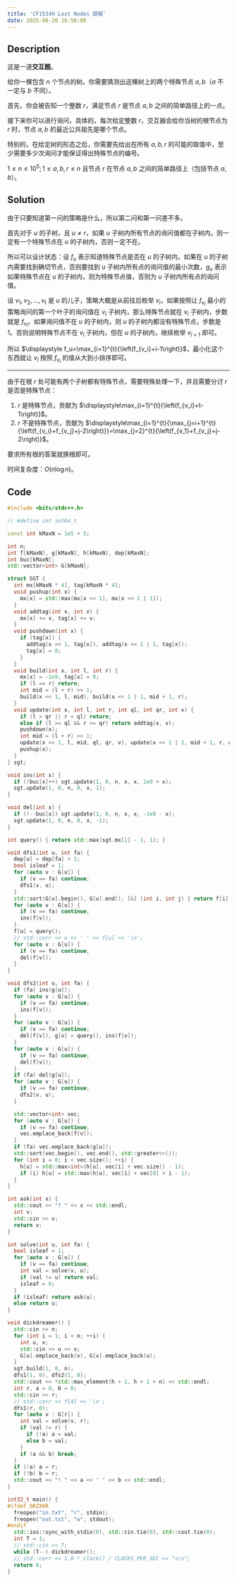 ```yaml
---
title: 'CF1534H Lost Nodes 题解'
date: 2025-06-20 16:58:00
---
```


## Description

这是一道**交互题**。

给你一棵包含 $n$ 个节点的树。你需要猜测出这棵树上的两个特殊节点 $a,b$（$a$ 不一定与 $b$ 不同）。

首先，你会被告知一个整数 $r$，满足节点 $r$ 是节点 $a,b$ 之间的简单路径上的一点。

接下来你可以进行询问，具体的，每次给定整数 $r$，交互器会给你当树的根节点为 $r$ 时，节点 $a,b$ 的最近公共祖先是哪个节点。

特别的，在给定树的形态之后，你需要先给出在所有 $a,b,r$ 的可能的取值中，至少需要多少次询问才能保证得出特殊节点的编号。

$1≤n≤10^5;1≤a,b,r≤n$ 且节点 $r$ 在节点 $a,b$ 之间的简单路径上（包括节点 $a,b$）。

## Solution

由于只要知道第一问的策略是什么，所以第二问和第一问差不多。

首先对于 $u$ 的子树，且 $u\neq r$，如果 $u$ 子树内所有节点的询问值都在子树内，则一定有一个特殊节点在 $u$ 的子树内，否则一定不在。

所以可以设计状态：设 $f_u$ 表示知道特殊节点是否在 $u$ 的子树内，如果在 $u$ 的子树内需要找到确切节点，否则要找到 $u$ 子树内所有点的询问值的最小次数，$g_u$ 表示如果特殊节点在 $u$ 的子树内，则为特殊节点值，否则为 $u$ 子树内所有点的询问值。

设 $v_1,v_2,\ldots,v_t$ 是 $u$ 的儿子，策略大概是从前往后枚举 $v_i$，如果按照让 $f_{v_i}$ 最小的策略询问的第一个叶子的询问值在 $v_i$ 子树内，那么特殊节点就在 $v_i$ 子树内，步数就是 $f_{v_i}$。如果询问值不在 $u$ 的子树内，则 $u$ 的子树内都没有特殊节点，步数是 $1$。否则说明特殊节点不在 $v_i$ 子树内，但在 $u$ 的子树内，继续枚举 $v_{i+1}$ 即可。

所以 $\displaystyle f_u=\max_{i=1}^{t}{\left(f_{v_i}+i-1\right)}$，最小化这个东西就让 $v_i$ 按照 $f_{v_i}$ 的值从大到小排序即可。

---

由于在根 $r$ 处可能有两个子树都有特殊节点，需要特殊处理一下，并且需要分讨 $r$ 是否是特殊节点：

1. $r$ 是特殊节点，贡献为 $\displaystyle\max_{i=1}^{t}{\left(f_{v_i}+t-1\right)}$。
2. $r$ 不是特殊节点，贡献为 $\displaystyle\max_{i=1}^{t}{\max_{j=i+1}^{t}{\left(f_{v_i}+f_{v_j}+j-2\right)}}=\max_{j=2}^{t}{\left(f_{v_1}+f_{v_j}+j-2\right)}$。

要求所有根的答案就换根即可。

时间复杂度：$O(n\log n)$。

## Code

```cpp
#include <bits/stdc++.h>

// #define int int64_t

const int kMaxN = 1e5 + 5;

int n;
int f[kMaxN], g[kMaxN], h[kMaxN], dep[kMaxN];
int buc[kMaxN];
std::vector<int> G[kMaxN];

struct SGT {
  int mx[kMaxN * 4], tag[kMaxN * 4];
  void pushup(int x) {
    mx[x] = std::max(mx[x << 1], mx[x << 1 | 1]);
  }
  void addtag(int x, int v) {
    mx[x] += v, tag[x] += v;
  }
  void pushdown(int x) {
    if (tag[x]) {
      addtag(x << 1, tag[x]), addtag(x << 1 | 1, tag[x]);
      tag[x] = 0;
    }
  }
  void build(int x, int l, int r) {
    mx[x] = -1e9, tag[x] = 0;
    if (l == r) return;
    int mid = (l + r) >> 1;
    build(x << 1, l, mid), build(x << 1 | 1, mid + 1, r);
  }
  void update(int x, int l, int r, int ql, int qr, int v) {
    if (l > qr || r < ql) return;
    else if (l >= ql && r <= qr) return addtag(x, v);
    pushdown(x);
    int mid = (l + r) >> 1;
    update(x << 1, l, mid, ql, qr, v), update(x << 1 | 1, mid + 1, r, ql, qr, v);
    pushup(x);
  }
} sgt;

void ins(int x) {
  if (!buc[x]++) sgt.update(1, 0, n, x, x, 1e9 + x);
  sgt.update(1, 0, n, 0, x, 1);
}

void del(int x) {
  if (!--buc[x]) sgt.update(1, 0, n, x, x, -1e9 - x);
  sgt.update(1, 0, n, 0, x, -1);
}

int query() { return std::max(sgt.mx[1] - 1, 1); }

void dfs1(int u, int fa) {
  dep[u] = dep[fa] + 1;
  bool isleaf = 1;
  for (auto v : G[u]) {
    if (v == fa) continue;
    dfs1(v, u);
  }
  std::sort(G[u].begin(), G[u].end(), [&] (int i, int j) { return f[i] > f[j]; });
  for (auto v : G[u]) {
    if (v == fa) continue;
    ins(f[v]);
  }
  f[u] = query();
  // std::cerr << u << ' ' << f[u] << '\n';
  for (auto v : G[u]) {
    if (v == fa) continue;
    del(f[v]);
  }
}

void dfs2(int u, int fa) {
  if (fa) ins(g[u]);
  for (auto v : G[u]) {
    if (v == fa) continue;
    ins(f[v]);
  }
  for (auto v : G[u]) {
    if (v == fa) continue;
    del(f[v]), g[v] = query(), ins(f[v]);
  }
  for (auto v : G[u]) {
    if (v == fa) continue;
    del(f[v]);
  }
  if (fa) del(g[u]);
  for (auto v : G[u]) {
    if (v == fa) continue;
    dfs2(v, u);
  }

  std::vector<int> vec;
  for (auto v : G[u]) {
    if (v == fa) continue;
    vec.emplace_back(f[v]);
  }
  if (fa) vec.emplace_back(g[u]);
  std::sort(vec.begin(), vec.end(), std::greater<>());
  for (int i = 0; i < vec.size(); ++i) {
    h[u] = std::max<int>(h[u], vec[i] + vec.size() - 1);
    if (i) h[u] = std::max(h[u], vec[i] + vec[0] + i - 1);
  }
}

int ask(int x) {
  std::cout << "? " << x << std::endl;
  int v;
  std::cin >> v;
  return v;
}

int solve(int u, int fa) {
  bool isleaf = 1;
  for (auto v : G[u]) {
    if (v == fa) continue;
    int val = solve(v, u);
    if (val != u) return val;
    isleaf = 0;
  }
  if (isleaf) return ask(u);
  else return u;
}

void dickdreamer() {
  std::cin >> n;
  for (int i = 1; i < n; ++i) {
    int u, v;
    std::cin >> u >> v;
    G[u].emplace_back(v), G[v].emplace_back(u);
  }
  sgt.build(1, 0, n);
  dfs1(1, 0), dfs2(1, 0);
  std::cout << *std::max_element(h + 1, h + 1 + n) << std::endl;
  int r, a = 0, b = 0;
  std::cin >> r;
  // std::cerr << f[4] << '\n';
  dfs1(r, 0);
  for (auto v : G[r]) {
    int val = solve(v, r);
    if (val != r) {
      if (!a) a = val;
      else b = val;
    }
    if (a && b) break;
  }
  if (!a) a = r;
  if (!b) b = r;
  std::cout << "! " << a << ' ' << b << std::endl;
}

int32_t main() {
#ifdef ORZXKR
  freopen("in.txt", "r", stdin);
  freopen("out.txt", "w", stdout);
#endif
  std::ios::sync_with_stdio(0), std::cin.tie(0), std::cout.tie(0);
  int T = 1;
  // std::cin >> T;
  while (T--) dickdreamer();
  // std::cerr << 1.0 * clock() / CLOCKS_PER_SEC << "s\n";
  return 0;
}
```
